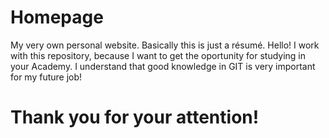 # Homepage
My very own personal website. Basically this is just a résumé.
Hello! I work with this repository, because I want to get the oportunity for studying in your Academy.
I understand that good knowledge in GIT is very important for my future job!
# Thank you for your attention!
